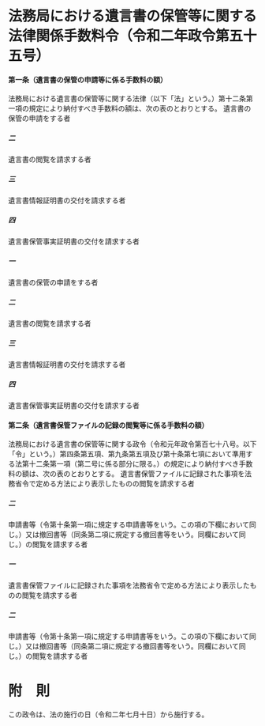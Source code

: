# 法務局における遺言書の保管等に関する法律関係手数料令（令和二年政令第五十五号）
#### 第一条（遺言書の保管の申請等に係る手数料の額）
法務局における遺言書の保管等に関する法律（以下「法」という。）第十二条第一項の規定により納付すべき手数料の額は、次の表のとおりとする。
遺言書の保管の申請をする者
##### 二
遺言書の閲覧を請求する者
##### 三
遺言書情報証明書の交付を請求する者
##### 四
遺言書保管事実証明書の交付を請求する者
##### 一
遺言書の保管の申請をする者
##### 二
遺言書の閲覧を請求する者
##### 三
遺言書情報証明書の交付を請求する者
##### 四
遺言書保管事実証明書の交付を請求する者
#### 第二条（遺言書保管ファイルの記録の閲覧等に係る手数料の額）
法務局における遺言書の保管等に関する政令（令和元年政令第百七十八号。以下「令」という。）第四条第五項、第九条第五項及び第十条第七項において準用する法第十二条第一項（第二号に係る部分に限る。）の規定により納付すべき手数料の額は、次の表のとおりとする。
遺言書保管ファイルに記録された事項を法務省令で定める方法により表示したものの閲覧を請求する者
##### 二
申請書等（令第十条第一項に規定する申請書等をいう。この項の下欄において同じ。）又は撤回書等（同条第二項に規定する撤回書等をいう。同欄において同じ。）の閲覧を請求する者
##### 一
遺言書保管ファイルに記録された事項を法務省令で定める方法により表示したものの閲覧を請求する者
##### 二
申請書等（令第十条第一項に規定する申請書等をいう。この項の下欄において同じ。）又は撤回書等（同条第二項に規定する撤回書等をいう。同欄において同じ。）の閲覧を請求する者
# 附　則
この政令は、法の施行の日（令和二年七月十日）から施行する。
